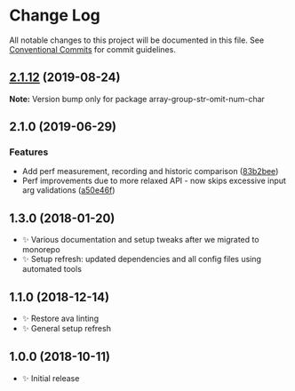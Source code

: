 # Change Log

All notable changes to this project will be documented in this file.
See [Conventional Commits](https://conventionalcommits.org) for commit guidelines.

## [2.1.12](https://gitlab.com/codsen/codsen/compare/array-group-str-omit-num-char@2.1.11...array-group-str-omit-num-char@2.1.12) (2019-08-24)

**Note:** Version bump only for package array-group-str-omit-num-char





## 2.1.0 (2019-06-29)

### Features

- Add perf measurement, recording and historic comparison ([83b2bee](https://gitlab.com/codsen/codsen/commit/83b2bee))
- Perf improvements due to more relaxed API - now skips excessive input arg validations ([a50e46f](https://gitlab.com/codsen/codsen/commit/a50e46f))

## 1.3.0 (2018-01-20)

- ✨ Various documentation and setup tweaks after we migrated to monorepo
- ✨ Setup refresh: updated dependencies and all config files using automated tools

## 1.1.0 (2018-12-14)

- ✨ Restore ava linting
- ✨ General setup refresh

## 1.0.0 (2018-10-11)

- ✨ Initial release
